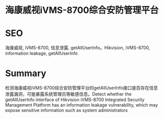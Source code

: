 # 海康威视iVMS-8700综合安防管理平台
# SEO
海康威视, iVMS-8700, 信息泄露, getAllUserInfo。Hikvision, iVMS-8700, information leakage, getAllUserInfo
# Summary
检测海康威视iVMS-8700综合安防管理平台的getAllUserInfo接口是否存在信息泄露漏洞，可能暴露系统管理员等敏感信息。Detect whether the getAllUserInfo interface of Hikvision iVMS-8700 Integrated Security Management Platform has an information leakage vulnerability, which may expose sensitive information such as system administrators

